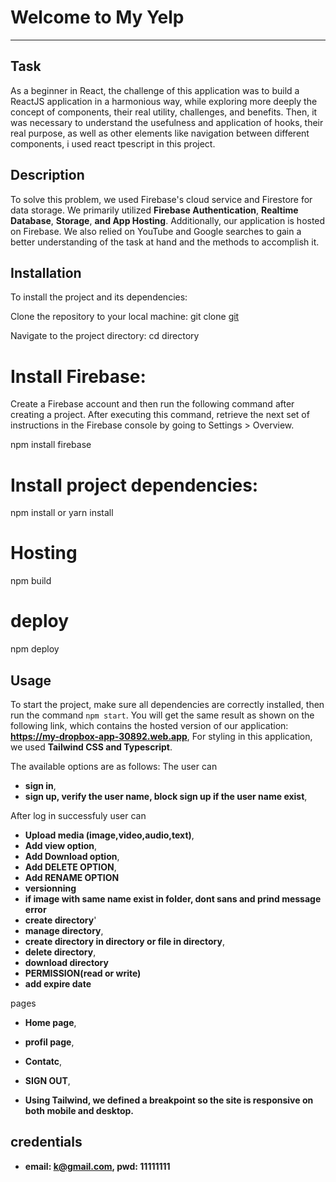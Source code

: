 # Welcome to My Yelp

---

## Task

As a beginner in React, the challenge of this application was to build a ReactJS application in a harmonious way, while exploring more deeply the concept of components, their real utility, challenges, and benefits. Then, it was necessary to understand the usefulness and application of hooks, their real purpose, as well as other elements like navigation between different components, i used react tpescript in this project.

## Description

To solve this problem, we used Firebase's cloud service and Firestore for data storage. We primarily utilized **Firebase Authentication**, **Realtime Database**, **Storage**, **and App Hosting**. Additionally, our application is hosted on Firebase. We also relied on YouTube and Google searches to gain a better understanding of the task at hand and the methods to accomplish it.

## Installation

To install the project and its dependencies:

Clone the repository to your local machine:
git clone [git](https://github.com/Kougang/my-dropbox-app.git)

Navigate to the project directory:
cd <my-dropbox-app> directory

# Install Firebase:

Create a Firebase account and then run the following command after creating a project. After executing this command, retrieve the next set of instructions in the Firebase console by going to Settings > Overview.

npm install firebase

# Install project dependencies:

npm install or yarn install

# Hosting

npm build

# deploy

npm deploy

## Usage

To start the project, make sure all dependencies are correctly installed, then run the command `npm start`. You will get the same result as shown on the following link, which contains the hosted version of our application: **https://my-dropbox-app-30892.web.app**, For styling in this application, we used **Tailwind CSS and Typescript**.

The available options are as follows:
The user can

- **sign in**,
- **sign up, verify the user name, block sign up if the user name exist**,

After log in successfuly user can

- **Upload media (image,video,audio,text)**,
- **Add view option**,
- **Add Download option**,
- **Add DELETE OPTION**,
- **Add RENAME OPTION**
- **versionning**
- **if image with same name exist in folder, dont sans and prind message error**
- **create directory**'
- **manage directory**,
- **create directory in directory or file in directory**,
- **delete directory**,
- **download directory**
- **PERMISSION(read or write)**
- **add expire date**

pages

- **Home page**,
- **profil page**,
- **Contatc**,
- **SIGN OUT**,

- **Using Tailwind, we defined a breakpoint so the site is responsive on both mobile and desktop.**

## credentials

- **email: k@gmail.com, pwd: 11111111**
